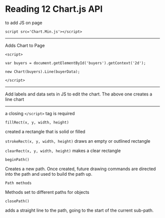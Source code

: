 # Reading 12 Chart.js API


to add JS on page

`script src='Chart.Min.js'></script>`

<hr>

Adds Chart to Page

`<script>`

`var buyers = document.getElementById('buyers').getContext('2d');`

`new Chart(buyers).Line(buyerData);`

`</script>`

<hr>

Add labels and data sets in JS to edit the chart. The above one creates a line chart

<hr>

a closing `</script>` tag is required

`fillRect(x, y, width, height)`

created a rectangle that is solid or filled

`strokeRect(x, y, width, height)`
draws an empty or outlined rectangle

`clearRect(x, y, width, height)`
makes a clear rectangle

`beginPath()`

Creates a new path. Once created, future drawing commands are directed into the path and used to build the path up.

`Path methods`

Methods set to different paths for objects

`closePath()`

adds a straight line to the path, going to the start of the current sub-path.

